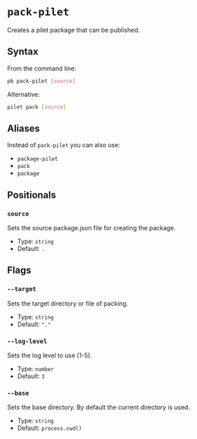 # `pack-pilet`

Creates a pilet package that can be published.

## Syntax

From the command line:

```sh
pb pack-pilet [source]
```

Alternative:

```sh
pilet pack [source]
```

## Aliases

Instead of `pack-pilet` you can also use:

- `package-pilet`
- `pack`
- `package`

## Positionals

### `source`

Sets the source package.json file for creating the package.

- Type: `string`
- Default: `.`

## Flags

### `--target`

Sets the target directory or file of packing.

- Type: `string`
- Default: `"."`

### `--log-level`

Sets the log level to use (1-5).

- Type: `number`
- Default: `3`

### `--base`

Sets the base directory. By default the current directory is used.

- Type: `string`
- Default: `process.cwd()`
